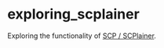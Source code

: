 # exploring_scplainer

Exploring the functionality of [SCP / SCPlainer](https://uclouvain-cbio.github.io/scp/index.html).
